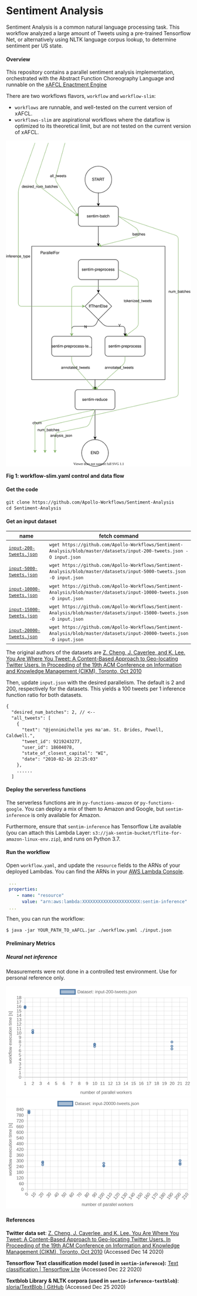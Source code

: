 # Sentiment Analysis

Sentiment Analysis is a common natural language processing task.
This workflow analyzed a large amount of Tweets using a pre-trained Tensorflow Net, or alternatively using NLTK language corpus lookup, to determine sentiment per US state.

#### Overview

This repository contains a parallel sentiment analysis implementation, orchestrated with the Abstract Function Choreography Language and runnable on the [xAFCL Enactment Engine](https://github.com/sashkoristov/enactmentengine)

There are two workflows flavors, `workflow` and `workflow-slim`:
* `workflows` are runnable, and well-tested on the current version of xAFCL.
* `workflows-slim` are aspirational workflows where the dataflow is optimized to its theoretical limit, but are not tested on the current version of xAFCL.


![workflow-slim diagram](./diagrams/workflow-slim.svg)

**Fig 1: workflow-slim.yaml control and data flow**



#### Get the code

```
git clone https://github.com/Apollo-Workflows/Sentiment-Analysis
cd Sentiment-Analysis
```

#### Get an input dataset

name | fetch command 
----|----
[`input-200-tweets.json`](https://github.com/Apollo-Workflows/Sentiment-Analysis/blob/master/datasets/input-200-tweets.json) | `wget https://github.com/Apollo-Workflows/Sentiment-Analysis/blob/master/datasets/input-200-tweets.json -O input.json`
[`input-5000-tweets.json`](https://github.com/Apollo-Workflows/Sentiment-Analysis/blob/master/datasets/input-5000-tweets.json) | `wget https://github.com/Apollo-Workflows/Sentiment-Analysis/blob/master/datasets/input-5000-tweets.json -O input.json` 
[`input-10000-tweets.json`](https://github.com/Apollo-Workflows/Sentiment-Analysis/blob/master/datasets/input-10000-tweets.json) | `wget https://github.com/Apollo-Workflows/Sentiment-Analysis/blob/master/datasets/input-10000-tweets.json -O input.json` 
[`input-15000-tweets.json`](https://github.com/Apollo-Workflows/Sentiment-Analysis/blob/master/datasets/input-15000-tweets.json) | `wget https://github.com/Apollo-Workflows/Sentiment-Analysis/blob/master/datasets/input-15000-tweets.json -O input.json` 
[`input-20000-tweets.json`](https://github.com/Apollo-Workflows/Sentiment-Analysis/blob/master/datasets/input-20000-tweets.json) | `wget https://github.com/Apollo-Workflows/Sentiment-Analysis/blob/master/datasets/input-20000-tweets.json -O input.json` 

The original authors of the datasets are [Z. Cheng, J. Caverlee, and K. Lee. You Are Where You Tweet: A Content-Based Approach to Geo-locating Twitter Users. In Proceeding of the 19th ACM Conference on Information and Knowledge Management (CIKM), Toronto, Oct 2010](https://archive.org/details/twitter_cikm_2010)

Then, update `input.json` with the desired parallelism. The default is 2 and 200, respectively for the datasets. This yields a 100 tweets per 1 inference function ratio for both datasets.


```
{
  "desired_num_batches": 2, // <--
  "all_tweets": [
    {
      "text": "@jennimichelle yes ma'am. St. Brides, Powell, Caldwell.",
      "tweet_id": 9219243277,
      "user_id": 18604078,
      "state_of_closest_capital": "WI",
      "date": "2010-02-16 22:25:03"
    },
    ......
  ]
```

#### Deploy the serverless functions

The serverless functions are in `py-functions-amazon` or `py-functions-google`. You can deploy a mix of them to Amazon and Google, but `sentim-inference` is only available for Amazon.

Furthermore, ensure that `sentim-inference` has Tensorflow Lite available (you can attach this Lambda Layer: `s3://jak-sentim-bucket/tflite-for-amazon-linux-env.zip`), and runs on Python 3.7.

#### Run the workflow


Open `workflow.yaml`, and update the `resource` fields to the ARNs of your deployed Lambdas. You can find the ARNs in your [AWS Lambda Console](http://console.aws.amazon.com/lambda).

```yaml
 ...
 properties:
    - name: "resource"
      value: "arn:aws:lambda:XXXXXXXXXXXXXXXXXXXXXX:sentim-inference"
 ...
```

Then, you can run the workflow:

```
$ java -jar YOUR_PATH_TO_xAFCL.jar ./workflow.yaml ./input.json
```


#### Preliminary Metrics

##### Neural net inference

Measurements were not done in a controlled test environment.
Use for personal reference only.

![Chart showing metrics of input-200-tweets.json](https://github.com/ApolloCEC/workflows/blob/master/SENTIM/metrics/input-200-tweets-metrics.png)
![Chart showing metrics of input-20000-tweets.json](https://github.com/ApolloCEC/workflows/blob/master/SENTIM/metrics/input-20000-tweets-metrics.png)


#### References

**Twitter data set**: [Z. Cheng, J. Caverlee, and K. Lee. You Are Where You Tweet: A Content-Based Approach to Geo-locating Twitter Users. In Proceeding of the 19th ACM Conference on Information and Knowledge Management (CIKM), Toronto, Oct 2010](https://archive.org/details/twitter_cikm_2010) (Accessed Dec 14 2020)

**Tensorflow Text classification model (used in `sentim-inference`):** [Text classification | Tensorflow Lite](https://www.tensorflow.org/lite/models/text_classification/overview) (Accessed Dec 22 2020)

**Textblob Library & NLTK corpora (used in `sentim-inference-textblob`)**: [sloria/TextBlob | GitHub](https://github.com/sloria/textblob) (Accessed Dec 25 2020)
